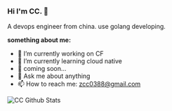 ### Hi I'm CC. 👋

A devops engineer from china. use golang developing.

**something about me:**

- 🔭 I’m currently working on CF
- 🌱 I’m currently learning cloud native
- 🤔 coming soon...
- 💬 Ask me about anything
- 📫 How to reach me: zcc0388@gmail.com

![CC Github Stats](https://github-readme-stats.vercel.app/api?username=cctrip&show_icons=true&show_icons=true&hide_border=true)

<br />
